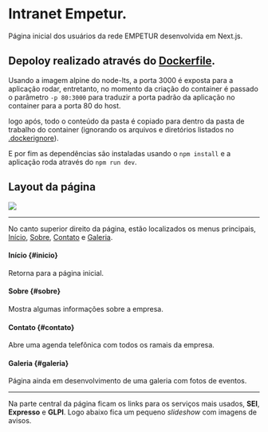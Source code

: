 # Intranet Empetur.

Página inicial dos usuários da rede EMPETUR desenvolvida em Next.js.

## Depoloy realizado através do [Dockerfile](./Dockerfile).

Usando a imagem alpine do node-lts, a porta 3000 é exposta para a aplicação rodar, entretanto, no momento da criação do container é passado o parâmetro
```-p 80:3000``` para traduzir a porta padrão da aplicação no container para a porta 80 do host.

logo após, todo o conteúdo da pasta é copiado para dentro da pasta de trabalho do container (ignorando os arquivos e diretórios listados no [.dockerignore](./.dockerginore)).

E por fim as dependências são instaladas usando o ```npm install``` e a aplicação roda através do ```npm run dev```.

## Layout da página

![ ](./public/midia/print.jpg)

---

No canto superior direito da página, estão localizados os menus principais, [Início](#inicio), [Sobre](#sobre), [Contato](#contato) e [Galeria](#galeria).

#### Início {#inicio}

Retorna para a página inicial.

#### Sobre {#sobre}

Mostra algumas informações sobre a empresa.

#### Contato {#contato}

Abre uma agenda telefônica com todos os ramais da empresa.

#### Galeria {#galeria}

Página ainda em desenvolvimento de uma galeria com fotos de eventos.

---

Na parte central da página ficam os links para os serviços mais usados, **SEI**, **Expresso** e **GLPI**.
Logo abaixo fica um pequeno *slideshow* com imagens de avisos.
